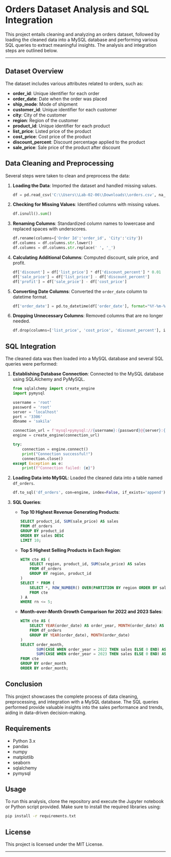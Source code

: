 <p>

# Orders Dataset Analysis and SQL Integration

This project entails cleaning and analyzing an orders dataset, followed by loading the cleaned data into a MySQL database and performing various SQL queries to extract meaningful insights. The analysis and integration steps are outlined below.

---

## Dataset Overview

The dataset includes various attributes related to orders, such as:

- **order_id**: Unique identifier for each order
- **order_date**: Date when the order was placed
- **ship_mode**: Mode of shipment
- **customer_id**: Unique identifier for each customer
- **city**: City of the customer
- **region**: Region of the customer
- **product_id**: Unique identifier for each product
- **list_price**: Listed price of the product
- **cost_price**: Cost price of the product
- **discount_percent**: Discount percentage applied to the product
- **sale_price**: Sale price of the product after discount

## Data Cleaning and Preprocessing

Several steps were taken to clean and preprocess the data:

1. **Loading the Data**: Imported the dataset and handled missing values.
   ```python
   df = pd.read_csv('C:\\Users\\Lab-02-06\\Downloads\\orders.csv', na_values=['Not Available', 'unknown'])
   ```

2. **Checking for Missing Values**: Identified columns with missing values.
   ```python
   df.isnull().sum()
   ```

3. **Renaming Columns**: Standardized column names to lowercase and replaced spaces with underscores.
   ```python
   df.rename(columns={'Order Id':'order_id', 'City':'city'})
   df.columns = df.columns.str.lower()
   df.columns = df.columns.str.replace(' ', '_')
   ```

4. **Calculating Additional Columns**: Computed discount, sale price, and profit.
   ```python
   df['discount'] = df['list_price'] * df['discount_percent'] * 0.01  
   df['sale_price'] = df['list_price'] - df['discount_percent']
   df['profit'] = df['sale_price'] - df['cost_price']
   ```

5. **Converting Date Columns**: Converted the `order_date` column to datetime format.
   ```python
   df['order_date'] = pd.to_datetime(df['order_date'], format="%Y-%m-%d")
   ```

6. **Dropping Unnecessary Columns**: Removed columns that are no longer needed.
   ```python
   df.drop(columns=['list_price', 'cost_price', 'discount_percent'], inplace=True)
   ```

## SQL Integration

The cleaned data was then loaded into a MySQL database and several SQL queries were performed:

1. **Establishing Database Connection**: Connected to the MySQL database using SQLAlchemy and PyMySQL.
   ```python
   from sqlalchemy import create_engine
   import pymysql 

   username = 'root'
   password = 'root'
   server = 'localhost'
   port = '3306'
   dbname = 'sakila'

   connection_url = f'mysql+pymysql://{username}:{password}@{server}:{port}/{dbname}'
   engine = create_engine(connection_url)

   try:
       connection = engine.connect()
       print("Connection successful!")
       connection.close()
   except Exception as e:
       print(f"Connection failed: {e}")
   ```

2. **Loading Data into MySQL**: Loaded the cleaned data into a table named `df_orders`.
   ```python
   df.to_sql('df_orders', con=engine, index=False, if_exists='append')
   ```

3. **SQL Queries**:
   - **Top 10 Highest Revenue Generating Products**:
     ```sql
     SELECT product_id, SUM(sale_price) AS sales
     FROM df_orders
     GROUP BY product_id
     ORDER BY sales DESC
     LIMIT 10;
     ```

   - **Top 5 Highest Selling Products in Each Region**:
     ```sql
     WITH cte AS (
         SELECT region, product_id, SUM(sale_price) AS sales
         FROM df_orders
         GROUP BY region, product_id
     )
     SELECT * FROM (
         SELECT *, ROW_NUMBER() OVER(PARTITION BY region ORDER BY sales DESC) AS rn
         FROM cte
     ) A
     WHERE rn <= 5;
     ```

   - **Month-over-Month Growth Comparison for 2022 and 2023 Sales**:
     ```sql
     WITH cte AS (
         SELECT YEAR(order_date) AS order_year, MONTH(order_date) AS order_month, SUM(sale_price) AS sales
         FROM df_orders
         GROUP BY YEAR(order_date), MONTH(order_date)
     )
     SELECT order_month,
            SUM(CASE WHEN order_year = 2022 THEN sales ELSE 0 END) AS sales_2022,
            SUM(CASE WHEN order_year = 2023 THEN sales ELSE 0 END) AS sales_2023
     FROM cte
     GROUP BY order_month
     ORDER BY order_month;
     ```

## Conclusion

This project showcases the complete process of data cleaning, preprocessing, and integration with a MySQL database. The SQL queries performed provide valuable insights into the sales performance and trends, aiding in data-driven decision-making.

## Requirements

- Python 3.x
- pandas
- numpy
- matplotlib
- seaborn
- sqlalchemy
- pymysql

## Usage

To run this analysis, clone the repository and execute the Jupyter notebook or Python script provided. Make sure to install the required libraries using:
```bash
pip install -r requirements.txt
```

## License

This project is licensed under the MIT License.

---
  
</p>
